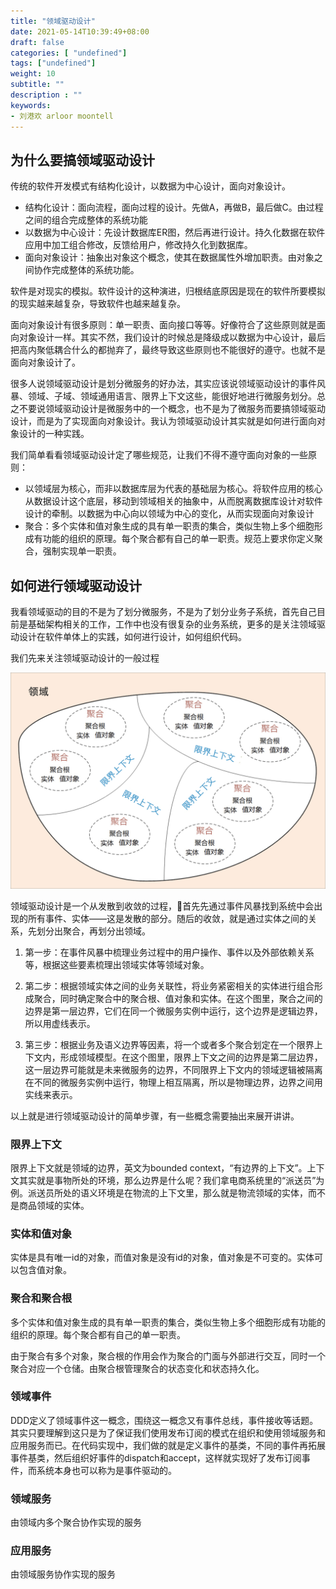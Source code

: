 ```yaml
---
title: "领域驱动设计"
date: 2021-05-14T10:39:49+08:00
draft: false
categories: [ "undefined"]
tags: ["undefined"]
weight: 10
subtitle: ""
description : ""
keywords:
- 刘港欢 arloor moontell
---
```


## 为什么要搞领域驱动设计

传统的软件开发模式有结构化设计，以数据为中心设计，面向对象设计。

- 结构化设计：面向流程，面向过程的设计。先做A，再做B，最后做C。由过程之间的组合完成整体的系统功能
- 以数据为中心设计：先设计数据库ER图，然后再进行设计。持久化数据在软件应用中加工组合修改，反馈给用户，修改持久化到数据库。
- 面向对象设计：抽象出对象这个概念，使其在数据属性外增加职责。由对象之间协作完成整体的系统功能。

软件是对现实的模拟。软件设计的这种演进，归根结底原因是现在的软件所要模拟的现实越来越复杂，导致软件也越来越复杂。

面向对象设计有很多原则：单一职责、面向接口等等。好像符合了这些原则就是面向对象设计一样。其实不然，我们设计的时候总是降级成以数据为中心设计，最后把高内聚低耦合什么的都抛弃了，最终导致这些原则也不能很好的遵守。也就不是面向对象设计了。

很多人说领域驱动设计是划分微服务的好办法，其实应该说领域驱动设计的事件风暴、领域、子域、领域通用语言、限界上下文这些，能很好地进行微服务划分。总之不要说领域驱动设计是微服务中的一个概念，也不是为了微服务而要搞领域驱动设计，而是为了实现面向对象设计。我认为领域驱动设计其实就是如何进行面向对象设计的一种实践。

我们简单看看领域驱动设计定了哪些规范，让我们不得不遵守面向对象的一些原则：

- 以领域层为核心，而非以数据库层为代表的基础层为核心。将软件应用的核心从数据设计这个底层，移动到领域相关的抽象中，从而脱离数据库设计对软件设计的牵制。以数据为中心向以领域为中心的变化，从而实现面向对象设计
- 聚合：多个实体和值对象生成的具有单一职责的集合，类似生物上多个细胞形成有功能的组织的原理。每个聚合都有自己的单一职责。规范上要求你定义聚合，强制实现单一职责。

## 如何进行领域驱动设计

我看领域驱动的目的不是为了划分微服务，不是为了划分业务子系统，首先自己目前是基础架构相关的工作，工作中也没有很复杂的业务系统，更多的是关注领域驱动设计在软件单体上的实践，如何进行设计，如何组织代码。

我们先来关注领域驱动设计的一般过程

![](/img/3bb8915fd6e880d64e9029a1f8677473.jpeg)

领域驱动设计是一个从发散到收敛的过程，首先先通过事件风暴找到系统中会出现的所有事件、实体——这是发散的部分。随后的收敛，就是通过实体之间的关系，先划分出聚合，再划分出领域。

1. 第一步：在事件风暴中梳理业务过程中的用户操作、事件以及外部依赖关系等，根据这些要素梳理出领域实体等领域对象。

2. 第二步：根据领域实体之间的业务关联性，将业务紧密相关的实体进行组合形成聚合，同时确定聚合中的聚合根、值对象和实体。在这个图里，聚合之间的边界是第一层边界，它们在同一个微服务实例中运行，这个边界是逻辑边界，所以用虚线表示。

3. 第三步：根据业务及语义边界等因素，将一个或者多个聚合划定在一个限界上下文内，形成领域模型。在这个图里，限界上下文之间的边界是第二层边界，这一层边界可能就是未来微服务的边界，不同限界上下文内的领域逻辑被隔离在不同的微服务实例中运行，物理上相互隔离，所以是物理边界，边界之间用实线来表示。

以上就是进行领域驱动设计的简单步骤，有一些概念需要抽出来展开讲讲。

### 限界上下文

限界上下文就是领域的边界，英文为bounded context，“有边界的上下文”。上下文其实就是事物所处的环境，那么边界是什么呢？我们拿电商系统里的“派送员”为例。派送员所处的语义环境是在物流的上下文里，那么就是物流领域的实体，而不是商品领域的实体。

### 实体和值对象

实体是具有唯一id的对象，而值对象是没有id的对象，值对象是不可变的。实体可以包含值对象。

### 聚合和聚合根

多个实体和值对象生成的具有单一职责的集合，类似生物上多个细胞形成有功能的组织的原理。每个聚合都有自己的单一职责。

由于聚合有多个对象，聚合根的作用会作为聚合的门面与外部进行交互，同时一个聚合对应一个仓储。由聚合根管理聚合的状态变化和状态持久化。

### 领域事件

DDD定义了领域事件这一概念，围绕这一概念又有事件总线，事件接收等话题。其实只要理解到这只是为了保证我们使用发布订阅的模式在组织和使用领域服务和应用服务而已。在代码实现中，我们做的就是定义事件的基类，不同的事件再拓展事件基类，然后组织好事件的dispatch和accept，这样就实现好了发布订阅事件，而系统本身也可以称为是事件驱动的。

### 领域服务

由领域内多个聚合协作实现的服务

### 应用服务

由领域服务协作实现的服务

